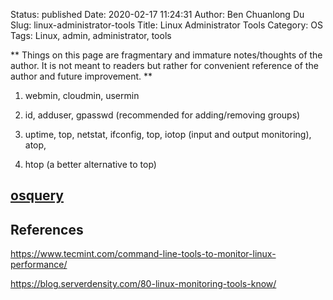 Status: published
Date: 2020-02-17 11:24:31
Author: Ben Chuanlong Du
Slug: linux-administrator-tools
Title: Linux Administrator Tools
Category: OS
Tags: Linux, admin, administrator, tools

**
Things on this page are
fragmentary and immature notes/thoughts of the author.
It is not meant to readers
but rather for convenient reference of the author and future improvement.
**


1. webmin, cloudmin, usermin

2. id, adduser, gpasswd (recommended for adding/removing groups)

3. uptime, top, netstat, ifconfig, top, iotop (input and output monitoring), atop,

4. htop (a better alternative to top)

## [osquery](https://github.com/facebook/osquery)

## References

https://www.tecmint.com/command-line-tools-to-monitor-linux-performance/

https://blog.serverdensity.com/80-linux-monitoring-tools-know/
